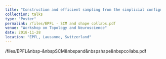 ```yaml
---
title: "Construction and efficient sampling from the simplicial configuration model"
collection: talks
type: "Poster"
permalink: /files/EPFL - SCM and shape collabs.pdf
venue: "Workshop on Topology and Neuroscience"
date: 2018-11-28
location: "EPFL, Lausanne, Switzerland"
---
```

/files/EPFL&nbsp-&nbspSCM&nbspand&nbspshape&nbspcollabs.pdf
